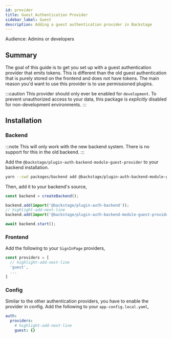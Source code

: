 ```yaml
---
id: provider
title: Guest Authentication Provider
sidebar_label: Guest
description: Adding a guest authentication provider in Backstage
---
```


Audience: Admins or developers

## Summary

The goal of this guide is to get you set up with a guest authentication provider that emits tokens. This is different than the old guest authentication that is purely stored on the frontend and does not have tokens. The main reason you'd want to use this provider is to use permissioned plugins.

:::caution
This provider should only ever be enabled for `development`. To prevent unauthorized access to your data, this package is _explicitly_ disabled for non-development environments.
:::

## Installation

### Backend

:::note
This will only work with the new backend system. There is no support for this in the old backend.
:::

Add the `@backstage/plugin-auth-backend-module-guest-provider` to your backend installation.

```sh title="From your Backstage root directory"
yarn --cwd packages/backend add @backstage/plugin-auth-backend-module-guest-provider
```

Then, add it to your backend's source,

```ts title="packages/backend/src/index.ts"
const backend = createBackend();

backend.add(import('@backstage/plugin-auth-backend'));
// highlight-add-next-line
backend.add(import('@backstage/plugin-auth-backend-module-guest-provider'));

await backend.start();
```

### Frontend

Add the following to your `SignInPage` providers,

```ts
const providers = [
  // highlight-add-next-line
  'guest',
  ...
]
```

### Config

Similar to the other authentication providers, you have to enable the provider in config. Add the following to your `app-config.local.yaml`,

```yaml title="app-config.local.yaml"
auth:
  providers:
    # highlight-add-next-line
    guest: {}
```
